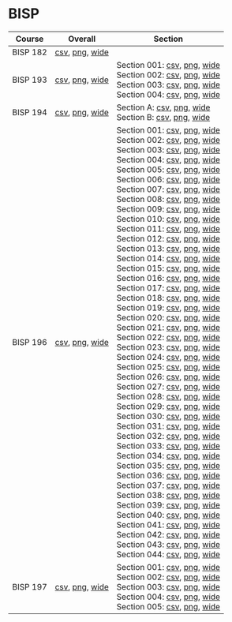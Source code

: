 # BISP

| Course | Overall | Section |
| ------ | ------- | ------- |
| BISP 182 | [csv](https://github.com/UCSD-Historical-Enrollment-Data/2025Winter/blob/main/overall/BISP%20182.csv), [png](https://raw.githubusercontent.com/UCSD-Historical-Enrollment-Data/2025Winter/main/plot_overall/BISP%20182.png), [wide](https://raw.githubusercontent.com/UCSD-Historical-Enrollment-Data/2025Winter/main/plot_overall_wide/BISP%20182.png) |  |
| BISP 193 | [csv](https://github.com/UCSD-Historical-Enrollment-Data/2025Winter/blob/main/overall/BISP%20193.csv), [png](https://raw.githubusercontent.com/UCSD-Historical-Enrollment-Data/2025Winter/main/plot_overall/BISP%20193.png), [wide](https://raw.githubusercontent.com/UCSD-Historical-Enrollment-Data/2025Winter/main/plot_overall_wide/BISP%20193.png) | Section 001: [csv](https://github.com/UCSD-Historical-Enrollment-Data/2025Winter/blob/main/section/BISP%20193_001.csv), [png](https://raw.githubusercontent.com/UCSD-Historical-Enrollment-Data/2025Winter/main/plot_section/BISP%20193_001.png), [wide](https://raw.githubusercontent.com/UCSD-Historical-Enrollment-Data/2025Winter/main/plot_section_wide/BISP%20193_001.png)<br>Section 002: [csv](https://github.com/UCSD-Historical-Enrollment-Data/2025Winter/blob/main/section/BISP%20193_002.csv), [png](https://raw.githubusercontent.com/UCSD-Historical-Enrollment-Data/2025Winter/main/plot_section/BISP%20193_002.png), [wide](https://raw.githubusercontent.com/UCSD-Historical-Enrollment-Data/2025Winter/main/plot_section_wide/BISP%20193_002.png)<br>Section 003: [csv](https://github.com/UCSD-Historical-Enrollment-Data/2025Winter/blob/main/section/BISP%20193_003.csv), [png](https://raw.githubusercontent.com/UCSD-Historical-Enrollment-Data/2025Winter/main/plot_section/BISP%20193_003.png), [wide](https://raw.githubusercontent.com/UCSD-Historical-Enrollment-Data/2025Winter/main/plot_section_wide/BISP%20193_003.png)<br>Section 004: [csv](https://github.com/UCSD-Historical-Enrollment-Data/2025Winter/blob/main/section/BISP%20193_004.csv), [png](https://raw.githubusercontent.com/UCSD-Historical-Enrollment-Data/2025Winter/main/plot_section/BISP%20193_004.png), [wide](https://raw.githubusercontent.com/UCSD-Historical-Enrollment-Data/2025Winter/main/plot_section_wide/BISP%20193_004.png) |
| BISP 194 | [csv](https://github.com/UCSD-Historical-Enrollment-Data/2025Winter/blob/main/overall/BISP%20194.csv), [png](https://raw.githubusercontent.com/UCSD-Historical-Enrollment-Data/2025Winter/main/plot_overall/BISP%20194.png), [wide](https://raw.githubusercontent.com/UCSD-Historical-Enrollment-Data/2025Winter/main/plot_overall_wide/BISP%20194.png) | Section A: [csv](https://github.com/UCSD-Historical-Enrollment-Data/2025Winter/blob/main/section/BISP%20194_A.csv), [png](https://raw.githubusercontent.com/UCSD-Historical-Enrollment-Data/2025Winter/main/plot_section/BISP%20194_A.png), [wide](https://raw.githubusercontent.com/UCSD-Historical-Enrollment-Data/2025Winter/main/plot_section_wide/BISP%20194_A.png)<br>Section B: [csv](https://github.com/UCSD-Historical-Enrollment-Data/2025Winter/blob/main/section/BISP%20194_B.csv), [png](https://raw.githubusercontent.com/UCSD-Historical-Enrollment-Data/2025Winter/main/plot_section/BISP%20194_B.png), [wide](https://raw.githubusercontent.com/UCSD-Historical-Enrollment-Data/2025Winter/main/plot_section_wide/BISP%20194_B.png) |
| BISP 196 | [csv](https://github.com/UCSD-Historical-Enrollment-Data/2025Winter/blob/main/overall/BISP%20196.csv), [png](https://raw.githubusercontent.com/UCSD-Historical-Enrollment-Data/2025Winter/main/plot_overall/BISP%20196.png), [wide](https://raw.githubusercontent.com/UCSD-Historical-Enrollment-Data/2025Winter/main/plot_overall_wide/BISP%20196.png) | Section 001: [csv](https://github.com/UCSD-Historical-Enrollment-Data/2025Winter/blob/main/section/BISP%20196_001.csv), [png](https://raw.githubusercontent.com/UCSD-Historical-Enrollment-Data/2025Winter/main/plot_section/BISP%20196_001.png), [wide](https://raw.githubusercontent.com/UCSD-Historical-Enrollment-Data/2025Winter/main/plot_section_wide/BISP%20196_001.png)<br>Section 002: [csv](https://github.com/UCSD-Historical-Enrollment-Data/2025Winter/blob/main/section/BISP%20196_002.csv), [png](https://raw.githubusercontent.com/UCSD-Historical-Enrollment-Data/2025Winter/main/plot_section/BISP%20196_002.png), [wide](https://raw.githubusercontent.com/UCSD-Historical-Enrollment-Data/2025Winter/main/plot_section_wide/BISP%20196_002.png)<br>Section 003: [csv](https://github.com/UCSD-Historical-Enrollment-Data/2025Winter/blob/main/section/BISP%20196_003.csv), [png](https://raw.githubusercontent.com/UCSD-Historical-Enrollment-Data/2025Winter/main/plot_section/BISP%20196_003.png), [wide](https://raw.githubusercontent.com/UCSD-Historical-Enrollment-Data/2025Winter/main/plot_section_wide/BISP%20196_003.png)<br>Section 004: [csv](https://github.com/UCSD-Historical-Enrollment-Data/2025Winter/blob/main/section/BISP%20196_004.csv), [png](https://raw.githubusercontent.com/UCSD-Historical-Enrollment-Data/2025Winter/main/plot_section/BISP%20196_004.png), [wide](https://raw.githubusercontent.com/UCSD-Historical-Enrollment-Data/2025Winter/main/plot_section_wide/BISP%20196_004.png)<br>Section 005: [csv](https://github.com/UCSD-Historical-Enrollment-Data/2025Winter/blob/main/section/BISP%20196_005.csv), [png](https://raw.githubusercontent.com/UCSD-Historical-Enrollment-Data/2025Winter/main/plot_section/BISP%20196_005.png), [wide](https://raw.githubusercontent.com/UCSD-Historical-Enrollment-Data/2025Winter/main/plot_section_wide/BISP%20196_005.png)<br>Section 006: [csv](https://github.com/UCSD-Historical-Enrollment-Data/2025Winter/blob/main/section/BISP%20196_006.csv), [png](https://raw.githubusercontent.com/UCSD-Historical-Enrollment-Data/2025Winter/main/plot_section/BISP%20196_006.png), [wide](https://raw.githubusercontent.com/UCSD-Historical-Enrollment-Data/2025Winter/main/plot_section_wide/BISP%20196_006.png)<br>Section 007: [csv](https://github.com/UCSD-Historical-Enrollment-Data/2025Winter/blob/main/section/BISP%20196_007.csv), [png](https://raw.githubusercontent.com/UCSD-Historical-Enrollment-Data/2025Winter/main/plot_section/BISP%20196_007.png), [wide](https://raw.githubusercontent.com/UCSD-Historical-Enrollment-Data/2025Winter/main/plot_section_wide/BISP%20196_007.png)<br>Section 008: [csv](https://github.com/UCSD-Historical-Enrollment-Data/2025Winter/blob/main/section/BISP%20196_008.csv), [png](https://raw.githubusercontent.com/UCSD-Historical-Enrollment-Data/2025Winter/main/plot_section/BISP%20196_008.png), [wide](https://raw.githubusercontent.com/UCSD-Historical-Enrollment-Data/2025Winter/main/plot_section_wide/BISP%20196_008.png)<br>Section 009: [csv](https://github.com/UCSD-Historical-Enrollment-Data/2025Winter/blob/main/section/BISP%20196_009.csv), [png](https://raw.githubusercontent.com/UCSD-Historical-Enrollment-Data/2025Winter/main/plot_section/BISP%20196_009.png), [wide](https://raw.githubusercontent.com/UCSD-Historical-Enrollment-Data/2025Winter/main/plot_section_wide/BISP%20196_009.png)<br>Section 010: [csv](https://github.com/UCSD-Historical-Enrollment-Data/2025Winter/blob/main/section/BISP%20196_010.csv), [png](https://raw.githubusercontent.com/UCSD-Historical-Enrollment-Data/2025Winter/main/plot_section/BISP%20196_010.png), [wide](https://raw.githubusercontent.com/UCSD-Historical-Enrollment-Data/2025Winter/main/plot_section_wide/BISP%20196_010.png)<br>Section 011: [csv](https://github.com/UCSD-Historical-Enrollment-Data/2025Winter/blob/main/section/BISP%20196_011.csv), [png](https://raw.githubusercontent.com/UCSD-Historical-Enrollment-Data/2025Winter/main/plot_section/BISP%20196_011.png), [wide](https://raw.githubusercontent.com/UCSD-Historical-Enrollment-Data/2025Winter/main/plot_section_wide/BISP%20196_011.png)<br>Section 012: [csv](https://github.com/UCSD-Historical-Enrollment-Data/2025Winter/blob/main/section/BISP%20196_012.csv), [png](https://raw.githubusercontent.com/UCSD-Historical-Enrollment-Data/2025Winter/main/plot_section/BISP%20196_012.png), [wide](https://raw.githubusercontent.com/UCSD-Historical-Enrollment-Data/2025Winter/main/plot_section_wide/BISP%20196_012.png)<br>Section 013: [csv](https://github.com/UCSD-Historical-Enrollment-Data/2025Winter/blob/main/section/BISP%20196_013.csv), [png](https://raw.githubusercontent.com/UCSD-Historical-Enrollment-Data/2025Winter/main/plot_section/BISP%20196_013.png), [wide](https://raw.githubusercontent.com/UCSD-Historical-Enrollment-Data/2025Winter/main/plot_section_wide/BISP%20196_013.png)<br>Section 014: [csv](https://github.com/UCSD-Historical-Enrollment-Data/2025Winter/blob/main/section/BISP%20196_014.csv), [png](https://raw.githubusercontent.com/UCSD-Historical-Enrollment-Data/2025Winter/main/plot_section/BISP%20196_014.png), [wide](https://raw.githubusercontent.com/UCSD-Historical-Enrollment-Data/2025Winter/main/plot_section_wide/BISP%20196_014.png)<br>Section 015: [csv](https://github.com/UCSD-Historical-Enrollment-Data/2025Winter/blob/main/section/BISP%20196_015.csv), [png](https://raw.githubusercontent.com/UCSD-Historical-Enrollment-Data/2025Winter/main/plot_section/BISP%20196_015.png), [wide](https://raw.githubusercontent.com/UCSD-Historical-Enrollment-Data/2025Winter/main/plot_section_wide/BISP%20196_015.png)<br>Section 016: [csv](https://github.com/UCSD-Historical-Enrollment-Data/2025Winter/blob/main/section/BISP%20196_016.csv), [png](https://raw.githubusercontent.com/UCSD-Historical-Enrollment-Data/2025Winter/main/plot_section/BISP%20196_016.png), [wide](https://raw.githubusercontent.com/UCSD-Historical-Enrollment-Data/2025Winter/main/plot_section_wide/BISP%20196_016.png)<br>Section 017: [csv](https://github.com/UCSD-Historical-Enrollment-Data/2025Winter/blob/main/section/BISP%20196_017.csv), [png](https://raw.githubusercontent.com/UCSD-Historical-Enrollment-Data/2025Winter/main/plot_section/BISP%20196_017.png), [wide](https://raw.githubusercontent.com/UCSD-Historical-Enrollment-Data/2025Winter/main/plot_section_wide/BISP%20196_017.png)<br>Section 018: [csv](https://github.com/UCSD-Historical-Enrollment-Data/2025Winter/blob/main/section/BISP%20196_018.csv), [png](https://raw.githubusercontent.com/UCSD-Historical-Enrollment-Data/2025Winter/main/plot_section/BISP%20196_018.png), [wide](https://raw.githubusercontent.com/UCSD-Historical-Enrollment-Data/2025Winter/main/plot_section_wide/BISP%20196_018.png)<br>Section 019: [csv](https://github.com/UCSD-Historical-Enrollment-Data/2025Winter/blob/main/section/BISP%20196_019.csv), [png](https://raw.githubusercontent.com/UCSD-Historical-Enrollment-Data/2025Winter/main/plot_section/BISP%20196_019.png), [wide](https://raw.githubusercontent.com/UCSD-Historical-Enrollment-Data/2025Winter/main/plot_section_wide/BISP%20196_019.png)<br>Section 020: [csv](https://github.com/UCSD-Historical-Enrollment-Data/2025Winter/blob/main/section/BISP%20196_020.csv), [png](https://raw.githubusercontent.com/UCSD-Historical-Enrollment-Data/2025Winter/main/plot_section/BISP%20196_020.png), [wide](https://raw.githubusercontent.com/UCSD-Historical-Enrollment-Data/2025Winter/main/plot_section_wide/BISP%20196_020.png)<br>Section 021: [csv](https://github.com/UCSD-Historical-Enrollment-Data/2025Winter/blob/main/section/BISP%20196_021.csv), [png](https://raw.githubusercontent.com/UCSD-Historical-Enrollment-Data/2025Winter/main/plot_section/BISP%20196_021.png), [wide](https://raw.githubusercontent.com/UCSD-Historical-Enrollment-Data/2025Winter/main/plot_section_wide/BISP%20196_021.png)<br>Section 022: [csv](https://github.com/UCSD-Historical-Enrollment-Data/2025Winter/blob/main/section/BISP%20196_022.csv), [png](https://raw.githubusercontent.com/UCSD-Historical-Enrollment-Data/2025Winter/main/plot_section/BISP%20196_022.png), [wide](https://raw.githubusercontent.com/UCSD-Historical-Enrollment-Data/2025Winter/main/plot_section_wide/BISP%20196_022.png)<br>Section 023: [csv](https://github.com/UCSD-Historical-Enrollment-Data/2025Winter/blob/main/section/BISP%20196_023.csv), [png](https://raw.githubusercontent.com/UCSD-Historical-Enrollment-Data/2025Winter/main/plot_section/BISP%20196_023.png), [wide](https://raw.githubusercontent.com/UCSD-Historical-Enrollment-Data/2025Winter/main/plot_section_wide/BISP%20196_023.png)<br>Section 024: [csv](https://github.com/UCSD-Historical-Enrollment-Data/2025Winter/blob/main/section/BISP%20196_024.csv), [png](https://raw.githubusercontent.com/UCSD-Historical-Enrollment-Data/2025Winter/main/plot_section/BISP%20196_024.png), [wide](https://raw.githubusercontent.com/UCSD-Historical-Enrollment-Data/2025Winter/main/plot_section_wide/BISP%20196_024.png)<br>Section 025: [csv](https://github.com/UCSD-Historical-Enrollment-Data/2025Winter/blob/main/section/BISP%20196_025.csv), [png](https://raw.githubusercontent.com/UCSD-Historical-Enrollment-Data/2025Winter/main/plot_section/BISP%20196_025.png), [wide](https://raw.githubusercontent.com/UCSD-Historical-Enrollment-Data/2025Winter/main/plot_section_wide/BISP%20196_025.png)<br>Section 026: [csv](https://github.com/UCSD-Historical-Enrollment-Data/2025Winter/blob/main/section/BISP%20196_026.csv), [png](https://raw.githubusercontent.com/UCSD-Historical-Enrollment-Data/2025Winter/main/plot_section/BISP%20196_026.png), [wide](https://raw.githubusercontent.com/UCSD-Historical-Enrollment-Data/2025Winter/main/plot_section_wide/BISP%20196_026.png)<br>Section 027: [csv](https://github.com/UCSD-Historical-Enrollment-Data/2025Winter/blob/main/section/BISP%20196_027.csv), [png](https://raw.githubusercontent.com/UCSD-Historical-Enrollment-Data/2025Winter/main/plot_section/BISP%20196_027.png), [wide](https://raw.githubusercontent.com/UCSD-Historical-Enrollment-Data/2025Winter/main/plot_section_wide/BISP%20196_027.png)<br>Section 028: [csv](https://github.com/UCSD-Historical-Enrollment-Data/2025Winter/blob/main/section/BISP%20196_028.csv), [png](https://raw.githubusercontent.com/UCSD-Historical-Enrollment-Data/2025Winter/main/plot_section/BISP%20196_028.png), [wide](https://raw.githubusercontent.com/UCSD-Historical-Enrollment-Data/2025Winter/main/plot_section_wide/BISP%20196_028.png)<br>Section 029: [csv](https://github.com/UCSD-Historical-Enrollment-Data/2025Winter/blob/main/section/BISP%20196_029.csv), [png](https://raw.githubusercontent.com/UCSD-Historical-Enrollment-Data/2025Winter/main/plot_section/BISP%20196_029.png), [wide](https://raw.githubusercontent.com/UCSD-Historical-Enrollment-Data/2025Winter/main/plot_section_wide/BISP%20196_029.png)<br>Section 030: [csv](https://github.com/UCSD-Historical-Enrollment-Data/2025Winter/blob/main/section/BISP%20196_030.csv), [png](https://raw.githubusercontent.com/UCSD-Historical-Enrollment-Data/2025Winter/main/plot_section/BISP%20196_030.png), [wide](https://raw.githubusercontent.com/UCSD-Historical-Enrollment-Data/2025Winter/main/plot_section_wide/BISP%20196_030.png)<br>Section 031: [csv](https://github.com/UCSD-Historical-Enrollment-Data/2025Winter/blob/main/section/BISP%20196_031.csv), [png](https://raw.githubusercontent.com/UCSD-Historical-Enrollment-Data/2025Winter/main/plot_section/BISP%20196_031.png), [wide](https://raw.githubusercontent.com/UCSD-Historical-Enrollment-Data/2025Winter/main/plot_section_wide/BISP%20196_031.png)<br>Section 032: [csv](https://github.com/UCSD-Historical-Enrollment-Data/2025Winter/blob/main/section/BISP%20196_032.csv), [png](https://raw.githubusercontent.com/UCSD-Historical-Enrollment-Data/2025Winter/main/plot_section/BISP%20196_032.png), [wide](https://raw.githubusercontent.com/UCSD-Historical-Enrollment-Data/2025Winter/main/plot_section_wide/BISP%20196_032.png)<br>Section 033: [csv](https://github.com/UCSD-Historical-Enrollment-Data/2025Winter/blob/main/section/BISP%20196_033.csv), [png](https://raw.githubusercontent.com/UCSD-Historical-Enrollment-Data/2025Winter/main/plot_section/BISP%20196_033.png), [wide](https://raw.githubusercontent.com/UCSD-Historical-Enrollment-Data/2025Winter/main/plot_section_wide/BISP%20196_033.png)<br>Section 034: [csv](https://github.com/UCSD-Historical-Enrollment-Data/2025Winter/blob/main/section/BISP%20196_034.csv), [png](https://raw.githubusercontent.com/UCSD-Historical-Enrollment-Data/2025Winter/main/plot_section/BISP%20196_034.png), [wide](https://raw.githubusercontent.com/UCSD-Historical-Enrollment-Data/2025Winter/main/plot_section_wide/BISP%20196_034.png)<br>Section 035: [csv](https://github.com/UCSD-Historical-Enrollment-Data/2025Winter/blob/main/section/BISP%20196_035.csv), [png](https://raw.githubusercontent.com/UCSD-Historical-Enrollment-Data/2025Winter/main/plot_section/BISP%20196_035.png), [wide](https://raw.githubusercontent.com/UCSD-Historical-Enrollment-Data/2025Winter/main/plot_section_wide/BISP%20196_035.png)<br>Section 036: [csv](https://github.com/UCSD-Historical-Enrollment-Data/2025Winter/blob/main/section/BISP%20196_036.csv), [png](https://raw.githubusercontent.com/UCSD-Historical-Enrollment-Data/2025Winter/main/plot_section/BISP%20196_036.png), [wide](https://raw.githubusercontent.com/UCSD-Historical-Enrollment-Data/2025Winter/main/plot_section_wide/BISP%20196_036.png)<br>Section 037: [csv](https://github.com/UCSD-Historical-Enrollment-Data/2025Winter/blob/main/section/BISP%20196_037.csv), [png](https://raw.githubusercontent.com/UCSD-Historical-Enrollment-Data/2025Winter/main/plot_section/BISP%20196_037.png), [wide](https://raw.githubusercontent.com/UCSD-Historical-Enrollment-Data/2025Winter/main/plot_section_wide/BISP%20196_037.png)<br>Section 038: [csv](https://github.com/UCSD-Historical-Enrollment-Data/2025Winter/blob/main/section/BISP%20196_038.csv), [png](https://raw.githubusercontent.com/UCSD-Historical-Enrollment-Data/2025Winter/main/plot_section/BISP%20196_038.png), [wide](https://raw.githubusercontent.com/UCSD-Historical-Enrollment-Data/2025Winter/main/plot_section_wide/BISP%20196_038.png)<br>Section 039: [csv](https://github.com/UCSD-Historical-Enrollment-Data/2025Winter/blob/main/section/BISP%20196_039.csv), [png](https://raw.githubusercontent.com/UCSD-Historical-Enrollment-Data/2025Winter/main/plot_section/BISP%20196_039.png), [wide](https://raw.githubusercontent.com/UCSD-Historical-Enrollment-Data/2025Winter/main/plot_section_wide/BISP%20196_039.png)<br>Section 040: [csv](https://github.com/UCSD-Historical-Enrollment-Data/2025Winter/blob/main/section/BISP%20196_040.csv), [png](https://raw.githubusercontent.com/UCSD-Historical-Enrollment-Data/2025Winter/main/plot_section/BISP%20196_040.png), [wide](https://raw.githubusercontent.com/UCSD-Historical-Enrollment-Data/2025Winter/main/plot_section_wide/BISP%20196_040.png)<br>Section 041: [csv](https://github.com/UCSD-Historical-Enrollment-Data/2025Winter/blob/main/section/BISP%20196_041.csv), [png](https://raw.githubusercontent.com/UCSD-Historical-Enrollment-Data/2025Winter/main/plot_section/BISP%20196_041.png), [wide](https://raw.githubusercontent.com/UCSD-Historical-Enrollment-Data/2025Winter/main/plot_section_wide/BISP%20196_041.png)<br>Section 042: [csv](https://github.com/UCSD-Historical-Enrollment-Data/2025Winter/blob/main/section/BISP%20196_042.csv), [png](https://raw.githubusercontent.com/UCSD-Historical-Enrollment-Data/2025Winter/main/plot_section/BISP%20196_042.png), [wide](https://raw.githubusercontent.com/UCSD-Historical-Enrollment-Data/2025Winter/main/plot_section_wide/BISP%20196_042.png)<br>Section 043: [csv](https://github.com/UCSD-Historical-Enrollment-Data/2025Winter/blob/main/section/BISP%20196_043.csv), [png](https://raw.githubusercontent.com/UCSD-Historical-Enrollment-Data/2025Winter/main/plot_section/BISP%20196_043.png), [wide](https://raw.githubusercontent.com/UCSD-Historical-Enrollment-Data/2025Winter/main/plot_section_wide/BISP%20196_043.png)<br>Section 044: [csv](https://github.com/UCSD-Historical-Enrollment-Data/2025Winter/blob/main/section/BISP%20196_044.csv), [png](https://raw.githubusercontent.com/UCSD-Historical-Enrollment-Data/2025Winter/main/plot_section/BISP%20196_044.png), [wide](https://raw.githubusercontent.com/UCSD-Historical-Enrollment-Data/2025Winter/main/plot_section_wide/BISP%20196_044.png) |
| BISP 197 | [csv](https://github.com/UCSD-Historical-Enrollment-Data/2025Winter/blob/main/overall/BISP%20197.csv), [png](https://raw.githubusercontent.com/UCSD-Historical-Enrollment-Data/2025Winter/main/plot_overall/BISP%20197.png), [wide](https://raw.githubusercontent.com/UCSD-Historical-Enrollment-Data/2025Winter/main/plot_overall_wide/BISP%20197.png) | Section 001: [csv](https://github.com/UCSD-Historical-Enrollment-Data/2025Winter/blob/main/section/BISP%20197_001.csv), [png](https://raw.githubusercontent.com/UCSD-Historical-Enrollment-Data/2025Winter/main/plot_section/BISP%20197_001.png), [wide](https://raw.githubusercontent.com/UCSD-Historical-Enrollment-Data/2025Winter/main/plot_section_wide/BISP%20197_001.png)<br>Section 002: [csv](https://github.com/UCSD-Historical-Enrollment-Data/2025Winter/blob/main/section/BISP%20197_002.csv), [png](https://raw.githubusercontent.com/UCSD-Historical-Enrollment-Data/2025Winter/main/plot_section/BISP%20197_002.png), [wide](https://raw.githubusercontent.com/UCSD-Historical-Enrollment-Data/2025Winter/main/plot_section_wide/BISP%20197_002.png)<br>Section 003: [csv](https://github.com/UCSD-Historical-Enrollment-Data/2025Winter/blob/main/section/BISP%20197_003.csv), [png](https://raw.githubusercontent.com/UCSD-Historical-Enrollment-Data/2025Winter/main/plot_section/BISP%20197_003.png), [wide](https://raw.githubusercontent.com/UCSD-Historical-Enrollment-Data/2025Winter/main/plot_section_wide/BISP%20197_003.png)<br>Section 004: [csv](https://github.com/UCSD-Historical-Enrollment-Data/2025Winter/blob/main/section/BISP%20197_004.csv), [png](https://raw.githubusercontent.com/UCSD-Historical-Enrollment-Data/2025Winter/main/plot_section/BISP%20197_004.png), [wide](https://raw.githubusercontent.com/UCSD-Historical-Enrollment-Data/2025Winter/main/plot_section_wide/BISP%20197_004.png)<br>Section 005: [csv](https://github.com/UCSD-Historical-Enrollment-Data/2025Winter/blob/main/section/BISP%20197_005.csv), [png](https://raw.githubusercontent.com/UCSD-Historical-Enrollment-Data/2025Winter/main/plot_section/BISP%20197_005.png), [wide](https://raw.githubusercontent.com/UCSD-Historical-Enrollment-Data/2025Winter/main/plot_section_wide/BISP%20197_005.png) |
